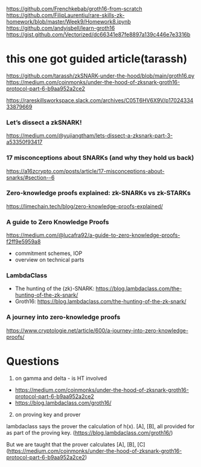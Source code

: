 https://github.com/Frenchkebab/groth16-from-scratch
https://github.com/FilipLaurentiu/rare-skills-zk-homework/blob/master/Week9/Homework8.ipynb
https://github.com/andyjsbell/learn-groth16
https://gist.github.com/Vectorized/dc66341e87fe8897a139c446e7e3316b

# this one got guided article(tarassh)
https://github.com/tarassh/zkSNARK-under-the-hood/blob/main/groth16.py
https://medium.com/coinmonks/under-the-hood-of-zksnark-groth16-protocol-part-6-b9aa952a2ce2

https://rareskillsworkspace.slack.com/archives/C05T6HV6X9V/p1702433433879669


### Let’s dissect a zkSNARK!

https://medium.com/@yujiangtham/lets-dissect-a-zksnark-part-3-a53350f93417

### 17 misconceptions about SNARKs (and why they hold us back)

https://a16zcrypto.com/posts/article/17-misconceptions-about-snarks/#section--6

### Zero-knowledge proofs explained: zk-SNARKs vs zk-STARKs

https://limechain.tech/blog/zero-knowledge-proofs-explained/

### A guide to Zero Knowledge Proofs

https://medium.com/@lucafra92/a-guide-to-zero-knowledge-proofs-f2ff9e5959a8
- commitment schemes, IOP
- overview on technical parts

### LambdaClass

- The hunting of the (zk)-SNARK: https://blog.lambdaclass.com/the-hunting-of-the-zk-snark/
- Groth16: https://blog.lambdaclass.com/the-hunting-of-the-zk-snark/


### A journey into zero-knowledge proofs
https://www.cryptologie.net/article/600/a-journey-into-zero-knowledge-proofs/


# Questions

1. on gamma and delta - is HT involved
- https://medium.com/coinmonks/under-the-hood-of-zksnark-groth16-protocol-part-6-b9aa952a2ce2
- https://blog.lambdaclass.com/groth16/

2. on proving key and prover

lambdaclass says the prover the calculation of h(x). [A], [B], all provided for as part of the proving key.
(https://blog.lambdaclass.com/groth16/)

But we are taught that the prover calculates [A], [B], [C]
(https://medium.com/coinmonks/under-the-hood-of-zksnark-groth16-protocol-part-6-b9aa952a2ce2)